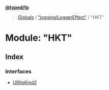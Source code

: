 **[@typed/fp](../README.md)**

> [Globals](../globals.md) / ["logging/LoggerEffect"](_logging_loggereffect_.md) / "HKT"

# Module: "HKT"

## Index

### Interfaces

* [URItoKind2](../interfaces/_logging_loggereffect_._hkt_.uritokind2.md)
